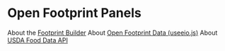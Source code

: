 # Open Footprint Panels

About the [Footprint Builder](/io/template/)
About [Open Footprint Data (useeio.js)](/useeio.js/footprint/)
About [USDA Food Data API](https://fdc.nal.usda.gov/api-guide.html)
